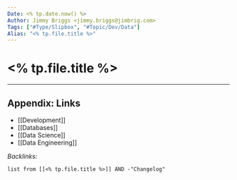 ```yaml
---
Date: <% tp.date.now() %>
Author: Jimmy Briggs <jimmy.briggs@jimbrig.com>
Tags: ["#Type/Slipbox", "#Topic/Dev/Data"]
Alias: "<% tp.file.title %>"
---
```


# <% tp.file.title %>

***

## Appendix: Links

- [[Development]]
- [[Databases]]
- [[Data Science]]
- [[Data Engineering]]


*Backlinks:*

```dataview
list from [[<% tp.file.title %>]] AND -"Changelog"
```